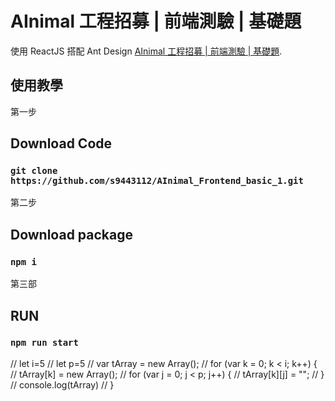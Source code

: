 # AInimal 工程招募 | 前端測驗 | 基礎題

使用 ReactJS 搭配 Ant Design
[AInimal 工程招募 | 前端測驗 | 基礎題](https://hackmd.io/@NlQIrkvRQoSFc-rvEAhpOQ/H1jCSz0-O).


## 使用教學

第一步
## Download Code 
### `git clone https://github.com/s9443112/AInimal_Frontend_basic_1.git`

第二步
## Download package
### `npm i`

第三部
## RUN 
### `npm run start `


// let i=5
    // let p=5
    // var tArray = new Array(); 
    // for (var k = 0; k < i; k++) { 
    //   tArray[k] = new Array();
    //   for (var j = 0; j < p; j++) { 
    //     tArray[k][j] = ""; 
    //   }
    //   console.log(tArray)
    // }
